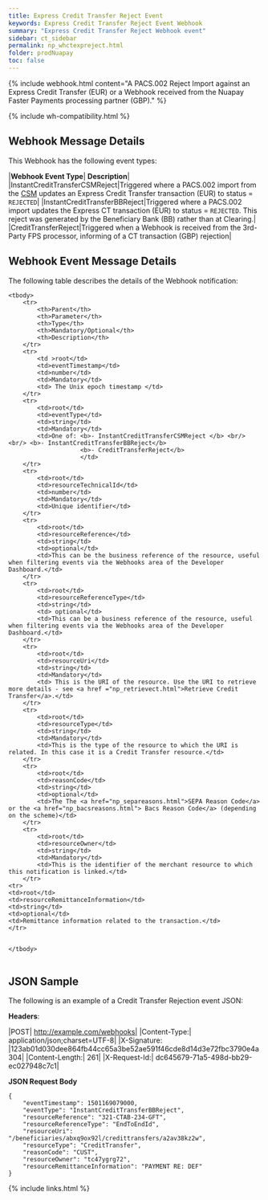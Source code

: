```yaml
---
title: Express Credit Transfer Reject Event
keywords: Express Credit Transfer Reject Event Webhook
summary: "Express Credit Transfer Reject Webhook event"
sidebar: ct_sidebar
permalink: np_whctexpreject.html
folder: prodNuapay
toc: false
---
```


{% include webhook.html content="A PACS.002 Reject Import against an Express Credit Transfer (EUR) or a Webhook received from the Nuapay Faster Payments processing partner (GBP)." %}

{% include wh-compatibility.html %}

## Webhook Message Details

This Webhook has the following event types:

|**Webhook Event Type**| **Description**|
|InstantCreditTransferCSMReject|Triggered where a PACS.002 import from the <a href="#" data-toggle="tooltip" data-original-title="{{site.data.glossary.csm}}">CSM</a> updates an Express Credit Transfer transaction (EUR) to status = `REJECTED`|
|InstantCreditTransferBBReject|Triggered where a PACS.002 import updates the Express CT transaction (EUR) to status = `REJECTED`. This reject was generated by the Beneficiary Bank (BB) rather than at Clearing.|
|CreditTransferReject|Triggered when a Webhook is received from the 3rd-Party FPS processor, informing of a CT transaction (GBP) rejection|



## Webhook Event Message Details

<p>The following table describes the details of the Webhook notification:</p>

<table cellspacing="0">

	<tbody>
		<tr>
			<th>Parent</th>
			<th>Parameter</th>
			<th>Type</th>
			<th>Mandatory/Optional</th>
			<th>Description</th>
		</tr>
		<tr>
			<td >root</td>
			<td>eventTimestamp</td>
			<td>number</td>
			<td>Mandatory</td>
			<td> The Unix epoch timestamp </td>
		</tr>
		<tr>
			<td>root</td>
			<td>eventType</td>
			<td>string</td>
			<td>Mandatory</td>
            <td>One of: <b>- InstantCreditTransferCSMReject </b> <br/> <br/> <b>- InstantCreditTransferBBReject</b>
						<b>- CreditTransferReject</b>
						</td>
		</tr>
		<tr>
			<td>root</td>
			<td>resourceTechnicalId</td>
			<td>number</td>
			<td>Mandatory</td>
            <td>Unique identifier</td>
		</tr>
		<tr>
			<td>root</td>
			<td>resourceReference</td>
			<td>string</td>
			<td>optional</td>
			<td>This can be the business reference of the resource, useful when filtering events via the Webhooks area of the Developer Dashboard.</td>
		</tr>
		<tr>
			<td>root</td>
			<td>resourceReferenceType</td>
			<td>string</td>
			<td> optional</td>
			<td>This can be a business reference of the resource, useful when filtering events via the Webhooks area of the Developer Dashboard.</td>
		</tr>
		<tr>
			<td>root</td>
			<td>resourceUri</td>
			<td>string</td>
			<td>Mandatory</td>
			<td> This is the URI of the resource. Use the URI to retrieve more details - see <a href ="np_retrievect.html">Retrieve Credit Transfer</a>.</td>
		</tr>
		<tr>
			<td>root</td>
			<td>resourceType</td>
			<td>string</td>
			<td>Mandatory</td>
			<td>This is the type of the resource to which the URI is related. In this case it is a Credit Transfer resource.</td>
		</tr>
		<tr>
			<td>root</td>
			<td>reasonCode</td>
			<td>string</td>
			<td>optional</td>
            <td>The The <a href="np_separeasons.html">SEPA Reason Code</a> or the <a href="np_bacsreasons.html"> Bacs Reason Code</a> (depending on the scheme)</td>
		</tr>
        <tr>
			<td>root</td>
			<td>resourceOwner</td>
			<td>string</td>
			<td>Mandatory</td>
			<td>This is the identifier of the merchant resource to which this notification is linked.</td>
		</tr>
    <tr>
    <td>root</td>
    <td>resourceRemittanceInformation</td>
    <td>string</td>
    <td>optional</td>
    <td>Remittance information related to the transaction.</td>
    </tr>


	</tbody>
</table>

## JSON Sample

The following is an example of a Credit Transfer Rejection event JSON:

<b>Headers</b>:


|POST| http://example.com/webhooks|
|Content-Type:| application/json;charset=UTF-8|
|X-Signature: |123ab01d030dee864fb44cc65a3be52ae591f46cde8d14d3e72fbc3790e4a304|
|Content-Length:| 261|
|X-Request-Id:| dc645679-71a5-498d-bb29-ec027948c7c1|

<b>JSON Request Body</b>
<pre>
<code class="json">{
    "eventTimestamp": 1501169079000,
    "eventType": "InstantCreditTransferBBReject",
	"resourceReference": "321-CTAB-234-GFT",
	"resourceReferenceType": "EndToEndId",
	"resourceUri": "/beneficiaries/abxq9ox92l/credittransfers/a2av38kz2w",
	"resourceType": "CreditTransfer",
	"reasonCode": "CUST",
	"resourceOwner": "tc47ygrg72",
	"resourceRemittanceInformation": "PAYMENT RE: DEF"
}</code>
</pre>


{% include links.html %}
